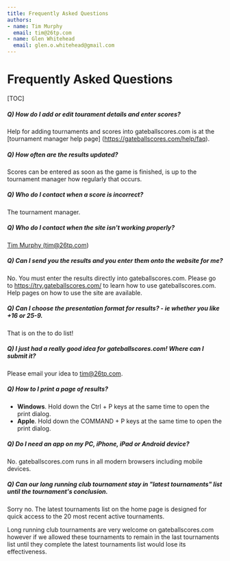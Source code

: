 ```yaml
---
title: Frequently Asked Questions
authors: 
- name: Tim Murphy
  email: tim@26tp.com
- name: Glen Whitehead
  email: glen.o.whitehead@gmail.com
---
```

# Frequently Asked Questions

[TOC]

##### Q) How do I add or edit tourament details and enter scores?

Help for adding tournaments and scores into gateballscores.com is at the [tournament manager help page] (https://gateballscores.com/help/faq).

##### Q) How often are the results updated?

Scores can be entered as soon as the game is finished, is up to the tournament manager how regularly that occurs.

##### Q) Who do I contact when a score is incorrect?

The tournament manager.

##### Q) Who do I contact when the site isn't working properly?

<a href="mailto:tim@26tp.com">Tim Murphy (tim@26tp.com)</a>

##### Q) Can I send you the results and you enter them onto the website for me?

No. You must enter the results directly into gateballscores.com. Please go to https://try.gateballscores.com/ to learn how to use gateballscores.com. Help pages on how to use the site are available.

##### Q) Can I choose the presentation format for results? - ie whether you like +16 or 25-9.

That is on the to do list!

##### Q) I just had a really good idea for gateballscores.com! Where can I submit it?

Please email your idea to tim@26tp.com.

##### Q) How to I print a page of results?

* **Windows**. Hold down the Ctrl + P keys at the same time to open the print dialog.
* **Apple**. Hold down the COMMAND + P keys at the same time to open the print dialog.

##### Q) Do I need an app on my PC, iPhone, iPad or Android device?

No. gateballscores.com runs in all modern browsers including mobile devices.

##### Q) Can our long running club tournament stay in "latest tournaments" list until the tournament's conclusion.

Sorry no. The latest tournaments list on the home page is designed for quick access to the 20 most recent active tournaments. 

Long running club tournaments are very welcome on gateballscores.com however if we allowed these tournaments to remain in the last tournaments list until they complete the latest tournaments list would lose its effectiveness.
